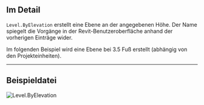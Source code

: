 ## Im Detail
`Level.ByElevation` erstellt eine Ebene an der angegebenen Höhe. Der Name spiegelt die Vorgänge in der Revit-Benutzeroberfläche anhand der vorherigen Einträge wider.

Im folgenden Beispiel wird eine Ebene bei 3.5 Fuß erstellt (abhängig von den Projekteinheiten).
___
## Beispieldatei

![Level.ByElevation](./Revit.Elements.Level.ByElevation_img.jpg)
